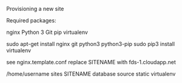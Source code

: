 Provisioning a new site

Required packages:

nginx
Python 3
Git
pip
virtualenv

sudo apt-get install nginx git python3 python3-pip
sudo pip3 install virtualenv

see nginx.template.conf
replace SITENAME with fds-1.cloudapp.net

/home/username
	sites
		SITENAME
			database
			source
			static
			virtualenv

			

